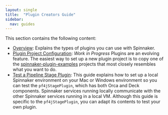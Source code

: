 ```yaml
---
layout: single
title:  "Plugin Creators Guide"
sidebar:
  nav: guides
---
```


This section contains the following content:

* [Overview](/guides/developer/plugin-creators/overview/):  Explains the types of plugins you can use with Spinnaker.
* [Plugin Project Configuration](/guides/developer/plugin-creators/project-config): _Work in Progress_ Plugins are an evolving feature.  The easiest way to set up a new plugin project is to copy one of the [spinnaker-plugin-examples](https://github.com/spinnaker-plugin-examples) projects that most closely resembles what you want to do.
* [Test a Pipeline Stage Plugin](/guides/developer/plugin-creators/deck-plugin/): This guide explains how to set up a local Spinnaker environment on your Mac or Windows environment so you can test the `pf4jStagePlugin`, which has both Orca and Deck components. Spinnaker services running locally communicate with the other Spinnaker services running in a local VM. Although this guide is specific to the `pf4jStagePlugin`, you can adapt its contents to test your own plugin.